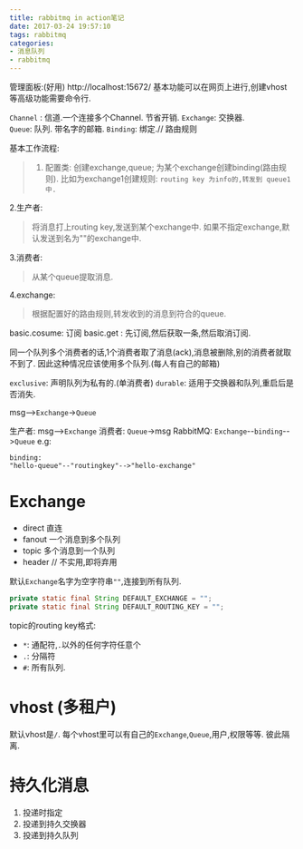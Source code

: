 ```yaml
---
title: rabbitmq in action笔记
date: 2017-03-24 19:57:10
tags: rabbitmq
categories:
- 消息队列
- rabbitmq
---
```


管理面板:(好用)
http://localhost:15672/
基本功能可以在网页上进行,创建vhost等高级功能需要命令行.


`Channel` : 信道.一个连接多个Channel. 节省开销.
`Exchange`: 交换器.  
`Queue`: 队列. 带名字的邮箱. 
`Binding`: 绑定.// 路由规则

基本工作流程:
> 1. 配置类:
创建exchange,queue;
为某个exchange创建binding(路由规则).
比如为exchange1创建规则:
`routing key 为info的,转发到 queue1中.`

2.生产者: 
> 将消息打上routing key,发送到某个exchange中.
如果不指定exchange,默认发送到名为""的exchange中.

3.消费者:
> 从某个queue提取消息.

4.exchange:
> 根据配置好的路由规则,转发收到的消息到符合的queue.




basic.cosume: 订阅
basic.get : 先订阅,然后获取一条,然后取消订阅.

同一个队列多个消费者的话,1个消费者取了消息(ack),消息被删除,别的消费者就取不到了. 因此这种情况应该使用多个队列.(每人有自己的邮箱)

`exclusive`: 声明队列为私有的.(单消费者)
`durable`: 适用于交换器和队列,重启后是否消失.

msg-->`Exchange`->`Queue`

生产者:
msg-->`Exchange`
消费者:
`Queue`->msg
RabbitMQ:
`Exchange`--`binding`-->`Queue`
e.g:
```
binding:
"hello-queue"--"routingkey"-->"hello-exchange"
```


# Exchange
- direct 直连
- fanout 一个消息到多个队列
- topic  多个消息到一个队列 
- header // 不实用,即将弃用

默认`Exchange`名字为空字符串`""`,连接到所有队列.
```java
private static final String DEFAULT_EXCHANGE = "";
private static final String DEFAULT_ROUTING_KEY = "";
```


topic的routing key格式:
- `*`: 通配符,`.`以外的任何字符任意个
- `.`: 分隔符
- `#`: 所有队列. 

# vhost (多租户)
默认vhost是`/`. 
每个vhost里可以有自己的`Exchange`,`Queue`,用户,权限等等. 
彼此隔离.

# 持久化消息
1. 投递时指定
2. 投递到持久交换器
3. 投递到持久队列
